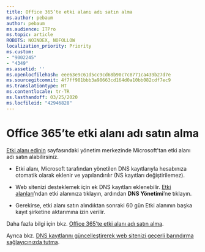 ```yaml
---
title: Office 365’te etki alanı adı satın alma
ms.author: pebaum
author: pebaum
ms.audience: ITPro
ms.topic: article
ROBOTS: NOINDEX, NOFOLLOW
localization_priority: Priority
ms.custom:
- "9002245"
- "4349"
ms.assetid: ''
ms.openlocfilehash: eee63e9c61d5cc9cd68b90c7c8771ca439b27d7e
ms.sourcegitcommit: 4f7ff981bbb3a98663cd164d0a10bb082cdf7ec9
ms.translationtype: HT
ms.contentlocale: tr-TR
ms.lasthandoff: 03/25/2020
ms.locfileid: "42946828"
---
```

# <a name="buy-a-domain-name-in-office-365"></a>Office 365’te etki alanı adı satın alma

[Etki alanı edinin](https://admin.microsoft.com/Domains/Buy) sayfasındaki yönetim merkezinde Microsoft'tan etki alanı adı satın alabilirsiniz.

- Etki alanı, Microsoft tarafından yönetilen DNS kayıtlarıyla hesabınıza otomatik olarak eklenir ve yapılandırılır (NS kayıtları değiştirilemez).

- Web sitenizi desteklemek için ek DNS kayıtları eklenebilir.  [Etki alanları](https://admin.microsoft.com/AdminPortal/Home#/Domains)’ndan etki alanınıza tıklayın, ardından **DNS Yönetimi**’ne tıklayın.

- Gerekirse, etki alanı satın alındıktan sonraki 60 gün Etki alanının başka kayıt şirketine aktarımına izin verilir.

Daha fazla bilgi için bkz. [Office 365’te etki alanı adı satın alma](https://docs.microsoft.com/microsoft-365/admin/get-help-with-domains/buy-a-domain-name?view=o365-worldwide).

Ayrıca bkz. [DNS kayıtlarını güncelleştirerek web sitenizi geçerli barındırma sağlayıcınızda tutma](https://docs.microsoft.com/alchemyinsights/update-dns-records-to-keep-your-website-with-your-current-hosting-provider-0).
